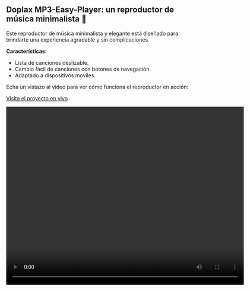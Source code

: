 ## Doplax MP3-Easy-Player: un reproductor de música minimalista 🎵

Este reproductor de música minimalista y elegante está diseñado para brindarte una experiencia agradable y sin complicaciones.

**Características**:
- Lista de canciones deslizable.
- Cambio fácil de canciones con botones de navegación.
- Adaptado a dispositivos moviles.

Echa un vistazo al video para ver cómo funciona el reproductor en acción:

[Visita el proyecto en vivo](https://doplax.github.io/MP3-Easy-Player/)

<video width="640" height="480" controls>
  <source src="./assets/video-demo.mp4" type="video/mp4">
  Tu navegador no soporta la reproducción de video.
</video>




